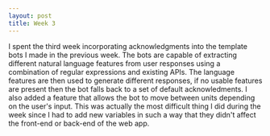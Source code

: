 ```yaml
---
layout: post
title: Week 3
---
```


I spent the third week incorporating acknowledgments into the template bots I made in the previous week. The bots are capable of extracting different natural language features from user responses using a combination of regular expressions and existing APIs. The language features are then used to generate different responses, if no usable features are present then the bot falls back to a set of default acknowledments. I also added a feature that allows the bot to move between units depending on the user's input. This was actually the most difficult thing I did during the week since I had to add new variables in such a way that they didn't affect the front-end or back-end of the web app. 

